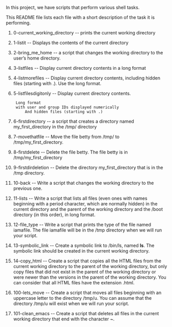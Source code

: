 In this project, we have scripts that perform various shell tasks.

This README file lists each file with a short description of the task it is performing.
1. 0-current_working_directory -- prints the current working directory
2. 1-listit -- Displays the contents of the current directory
3. 2-bring_me_home -- a script that changes the working directory to the user’s home directory.
4. 3-listfiles -- Display current directory contents in a long format
5. 4-listmorefiles -- Display current directory contents, including hidden files (starting with .). Use the long format.
6. 5-listfilesdigitonly -- Display current directory contents.

   		Long format
		with user and group IDs displayed numerically
     		And hidden files (starting with .)
7. 6-firstdirectory --  a script that creates a directory named my_first_directory in the /tmp/ directory
8. 7-movethatfile -- Move the file betty from /tmp/ to /tmp/my_first_directory.
9. 8-firstdelete -- Delete the file betty. The file betty is in /tmp/my_first_directory
10. 9-firstdirdeletion -- Delete the directory my_first_directory that is in the /tmp directory.
11. 10-back -- Write a script that changes the working directory to the previous one.
12. 11-lists -- Write a script that lists all files (even ones with names beginning with a period character, which are normally hidden) in the current directory and the parent of the working directory and the /boot directory (in this order), in long format.
13. 12-file_type -- Write a script that prints the type of the file named iamafile. The file iamafile will be in the /tmp directory when we will run your script.
14. 13-symbolic_link -- Create a symbolic link to /bin/ls, named __ls__. The symbolic link should be created in the current working directory.
15. 14-copy_html -- Create a script that copies all the HTML files from the current working directory to the parent of the working directory, but only copy files that did not exist in the parent of the working directory or were newer than the versions in the parent of the working directory. You can consider that all HTML files have the extension .html.
16. 100-lets_move -- Create a script that moves all files beginning with an uppercase letter to the directory /tmp/u. You can assume that the directory /tmp/u will exist when we will run your script.
17. 101-clean_emacs -- Create a script that deletes all files in the current working directory that end with the character ~.